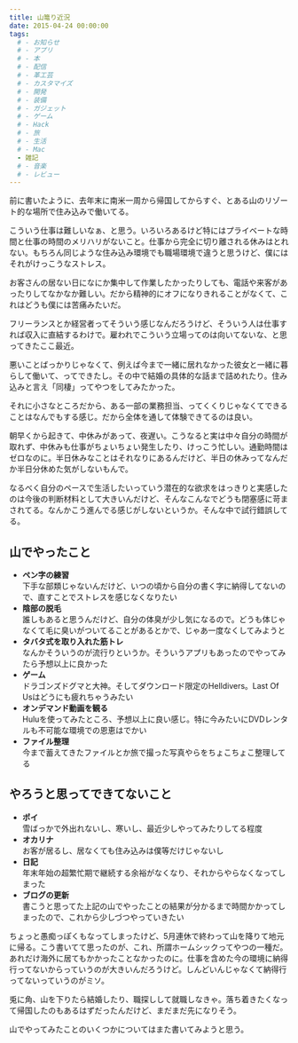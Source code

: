 ```yaml
---
title: 山篭り近況
date: 2015-04-24 00:00:00
tags:
  # - お知らせ
  # - アプリ
  # - 本
  # - 配信
  # - 革工芸
  # - カスタマイズ
  # - 開発
  # - 装備
  # - ガジェット
  # - ゲーム
  # - Hack
  # - 旅
  # - 生活
  # - Mac
  - 雑記
  # - 音楽
  # - レビュー
---
```

前に書いたように、去年末に南米一周から帰国してからすぐ、とある山のリゾート的な場所で住み込みで働いてる。

こういう仕事は難しいなぁ、と思う。いろいろあるけど特にはプライベートな時間と仕事の時間のメリハリがないこと。仕事から完全に切り離される休みはとれない。もちろん同じような住み込み環境でも職場環境で違うと思うけど、僕にはそれがけっこうなストレス。

お客さんの居ない日になにか集中して作業したかったりしても、電話や来客があったりしてなかなか難しい。だから精神的にオフになりきれることがなくて、これはどうも僕には苦痛みたいだ。

フリーランスとか経営者ってそういう感じなんだろうけど、そういう人は仕事すれば収入に直結するわけで。雇われでこういう立場ってのは向いてないな、と思ってきたここ最近。

悪いことばっかりじゃなくて、例えば今まで一緒に居れなかった彼女と一緒に暮らして働いて、ってできたし。その中で結婚の具体的な話まで詰めれたり。住み込みと言え「同棲」ってやつをしてみたかった。

それに小さなところだから、ある一部の業務担当、ってくくりじゃなくてできることはなんでもする感じ。だから全体を通して体験できてるのは良い。

朝早くから起きて、中休みがあって、夜遅い。こうなると実は中々自分の時間が取れず、中休みも仕事がちょいちょい発生したり、けっこう忙しい。通勤時間はゼロなのに。半日休みなことはそれなりにあるんだけど、半日の休みってなんだか半日分休めた気がしないもんで。

なるべく自分のペースで生活したいっていう潜在的な欲求をはっきりと実感したのは今後の判断材料として大きいんだけど、そんなこんなでどうも閉塞感に苛まされてる。なんかこう進んでる感じがしないというか。そんな中で試行錯誤してる。

## 山でやったこと
- **ペン字の練習**  
下手な部類じゃないんだけど、いつの頃から自分の書く字に納得してないので、直すことでストレスを感じなくなりたい
- **陰部の脱毛**  
誰しもあると思うんだけど、自分の体臭が少し気になるので。どうも体じゃなくて毛に臭いがついてることがあるとかで、じゃあ一度なくしてみようと
- **タバタ式を取り入れた筋トレ**  
なんかそういうのが流行りというか。そういうアプリもあったのでやってみたら予想以上に良かった
- **ゲーム**  
ドラゴンズドグマと大神。そしてダウンロード限定のHelldivers。Last Of Usはどうにも疲れちゃうみたい
- **オンデマンド動画を観る**  
Huluを使ってみたところ、予想以上に良い感じ。特に今みたいにDVDレンタルも不可能な環境での恩恵はでかい
- **ファイル整理**  
今まで蓄えてきたファイルとか旅で撮った写真やらをちょこちょこ整理してる

## やろうと思ってできてないこと
- **ポイ**  
雪ばっかで外出れないし、寒いし、最近少しやってみたりしてる程度
- **オカリナ**  
お客が居るし、居なくても住み込みは僕等だけじゃないし
- **日記**  
年末年始の超繁忙期で継続する余裕がなくなり、それからやらなくなってしまった
- **ブログの更新**  
書こうと思ってた上記の山でやったことの結果が分かるまで時間かかってしまったので、これから少しづつやっていきたい

ちょっと愚痴っぽくもなってしまったけど、5月連休で終わって山を降りて地元に帰る。こう書いてて思ったのが、これ、所謂ホームシックってやつの一種だ。あれだけ海外に居てもかかったことなかったのに。仕事を含めた今の環境に納得行ってないからっていうのが大きいんだろうけど。しんどいんじゃなくて納得行ってないっていうのがミソ。

兎に角、山を下りたら結婚したり、職探しして就職しなきゃ。落ち着きたくなって帰国したのもあるはずだったんだけど、まだまだ先になりそう。

山でやってみたことのいくつかについてはまた書いてみようと思う。
